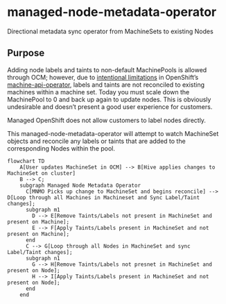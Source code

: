 # managed-node-metadata-operator
Directional metadata sync operator from MachineSets to existing Nodes

## Purpose
Adding node labels and taints to non-default MachinePools is allowed through OCM; however, due to [intentional limitations](https://github.com/openshift/machine-api-operator/blob/master/FAQ.md#adding-annotations-and-labels-to-nodes-via-machines) in OpenShift’s [machine-api-operator](https://github.com/openshift/machine-api-operator), labels and taints are not reconciled to existing machines within a machine set. Today you must scale down the MachinePool to 0 and back up again to update nodes. This is obviously undesirable and doesn’t present a good user experience for customers.

Managed OpenShift does not allow customers to label nodes directly. 

This managed-node-metadata-operator will attempt to watch MachineSet objects and reconcile any labels or taints that are added to the corresponding Nodes within the pool.

```mermaid
flowchart TD
    A[User updates MachineSet in OCM] --> B[Hive applies changes to MachineSet on cluster]
    B --> C;
    subgraph Managed Node Metadata Operator
      C[MNMO Picks up change to MachineSet and begins reconcile] --> D[Loop through all Machines in Machineset and Sync Label/Taint changes];
      subgraph m1
        D --> E[Remove Taints/Labels not present in MachineSet and present on Machine];
        E --> F[Apply Taints/Labels present in MachineSet and not present on Machine];
      end
      C --> G[Loop through all Nodes in MachineSet and sync Label/Taint changes];
      subgraph n1
        G --> H[Remove Taints/Labels not presnet in MachineSet and present on Node];
        H --> I[Apply Taints/Labels present in MachineSet and not present on Node];
      end
    end
```
